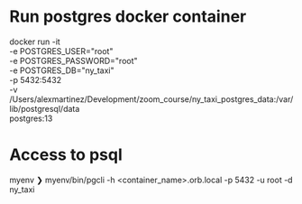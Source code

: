 # Run postgres docker container

docker run -it \
 -e POSTGRES_USER="root" \
 -e POSTGRES_PASSWORD="root" \
 -e POSTGRES_DB="ny_taxi" \
 -p 5432:5432 \
 -v /Users/alexmartinez/Development/zoom_course/ny_taxi_postgres_data:/var/lib/postgresql/data \
 postgres:13


# Access to psql
 myenv ❯ myenv/bin/pgcli -h <container_name>.orb.local -p 5432 -u root -d ny_taxi